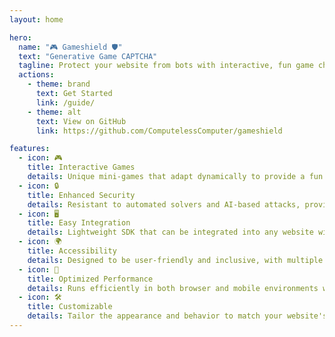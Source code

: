 ```yaml
---
layout: home

hero:
  name: "🎮 Gameshield 🛡️"
  text: "Generative Game CAPTCHA"
  tagline: Protect your website from bots with interactive, fun game challenges
  actions:
    - theme: brand
      text: Get Started
      link: /guide/
    - theme: alt
      text: View on GitHub
      link: https://github.com/ComputelessComputer/gameshield

features:
  - icon: 🎮
    title: Interactive Games
    details: Unique mini-games that adapt dynamically to provide a fun user experience while verifying human interaction.
  - icon: 🔒
    title: Enhanced Security
    details: Resistant to automated solvers and AI-based attacks, providing better protection than traditional CAPTCHAs.
  - icon: 🖥️
    title: Easy Integration
    details: Lightweight SDK that can be integrated into any website with just a few lines of code.
  - icon: 🌍
    title: Accessibility
    details: Designed to be user-friendly and inclusive, with multiple game types to accommodate different abilities.
  - icon: 🚀
    title: Optimized Performance
    details: Runs efficiently in both browser and mobile environments with minimal impact on page load times.
  - icon: 🛠️
    title: Customizable
    details: Tailor the appearance and behavior to match your website's design and requirements.
---
```

